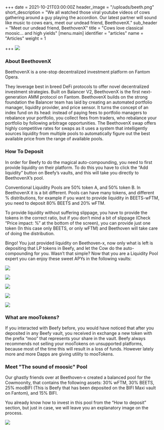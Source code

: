 +++
date = 2021-10-21T03:00:00Z
header_image = "/uploads/beeth.png"
short_description = "We all watched those viral youtube videos of cows gathering around a guy playing the accordion. Our latest partner will sound like music to cows ears, meet our undead friend, BeethovenX."
sub_header = "Meet our undead friend, BeethovenX"
title = "Cows love classical moosic... and high yields"
[menu.main]
identifier = "articles"
name = "Articles"
weight = 1

+++
![](/uploads/beeth.png)

### **About BeethovenX**

BeethovenX is a one-stop decentralized investment platform on Fantom Opera.

They leverage best in breed DeFi protocols to offer novel decentralized investment strategies. Built on Balancer V2, BeethovenX is the first next-generation AMM protocol on Fantom. BeethovenX builds on the strong foundation the Balancer team has laid by creating an automated portfolio manager, liquidity provider, and price sensor. It turns the concept of an index fund on its head: instead of paying fees to portfolio managers to rebalance your portfolio, you collect fees from traders, who rebalance your portfolio by following arbitrage opportunities. The BeethovenX swap offers highly competitive rates for swaps as it uses a system that intelligently sources liquidity from multiple pools to automatically figure out the best available price from the range of available pools.

### **How To Deposit**

In order for Beefy to do the magical auto-compounding, you need to first provide liquidity on their platform. To do this you have to click the “Add liquidity” button on Beefy’s vaults, and this will take you directly to BeethovenX’s pool.

Conventional Liquidity Pools are 50% token A, and 50% token B. In BeethovenX it is a bit different. Pools can have many tokens, and different % distributions, for example if you want to provide liquidity in BEETS-wFTM, you need to deposit 80% BEETS and 20% wFTM.

To provide liquidity without suffering slippage, you have to provide the tokens in the correct ratio, but if you don’t mind a bit of slippage (Check “Price impact: %” at the bottom of the screen), you can provide just one token (In this case only BEETS, or only wFTM) and Beethoven will take care of doing the distribution.

Bingo! You just provided liquidity on Beethoven-x, now only what is left is depositing that LP tokens in Beefy, and let the Cow do the auto-compounding for you. Wasn’t that simple? Now that you are a Liquidity Pool expert you can enjoy these sweet APYs in the following vaults:

![](/uploads/image0-2.png)

![](/uploads/b-x-v.png)

![](/uploads/fan3.png)

![](/uploads/fan2.png)

![](/uploads/fantom_3_vaults.png)

### **What are mooTokens?**

If you interacted with Beefy before, you would have noticed that after you deposited in any Beefy vault, you received in exchange a new token with the prefix “moo” that represents your share in the vault. Beefy always recommends not selling your mooTokens on unsupported platforms, because most of the time this will result in a loss of funds. However lately more and more Dapps are giving utility to mooTokens.

### **Meet "The sound of moosic" Pool**

Our ghastly friends over at Beethoven-x created a balanced pool for the Cowmoonity, that contains the following assets: 30% wFTM, 30% BEETS, 25% mooBIFI (This is Beefy that has been deposited on the BIFI Maxi vault on Fantom), and 15% BIFI.

You already know how to invest in this pool from the “How to deposit” section, but just in case, we will leave you an explanatory image on the process.

![](/uploads/d6.png)